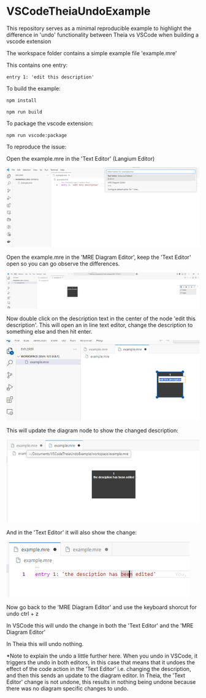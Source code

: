 # VSCodeTheiaUndoExample

This repository serves as a minimal reproducible example to highlight the difference in 'undo' functionality between Theia vs VSCode when building a vscode extension


The workspace folder contains a simple example file 'example.mre'

This contains one entry:
```
entry 1: 'edit this description'
```

To build the example:
```
npm install
```
```
npm run build
```

To package the vscode extension:
```
npm run vscode:package
```

To reproduce the issue:

Open the example.mre in the 'Text Editor' (Langium Editor)

![alt text](./images/langium-editor.png)

Open the example.mre in the 'MRE Diagram Editor', keep the 'Text Editor' open so you can go observe the differences.

![alt text](./images/diagram-editor.png)

Now double click on the description text in the center of the node 'edit this description'. This will open an in line text editor, change the description to something else and then hit enter.

![alt text](./images/edit-description.png)

This will update the diagram node to show the changed description:

![alt text](./images/edited-description-diagram.png)

And in the 'Text Editor' it will also show the change:

![alt text](./images/description-edited-text.png)

Now go back to the 'MRE Diagram Editor' and use the keyboard shorcut for undo ctrl + z

In VSCode this will undo the change in both the 'Text Editor' and the 'MRE Diagram Editor'

In Theia this will undo nothing.

*Note to explain the undo a little further here. When you undo in VSCode, it triggers the undo in both editors, in this case that means that it undoes the effect of the code action in the 'Text Editor' i.e. changing the description, and then this sends an update to the diagram editor. In Theia, the 'Text Editor' change is not undone, this results in nothing being undone because there was no diagram specific changes to undo.
